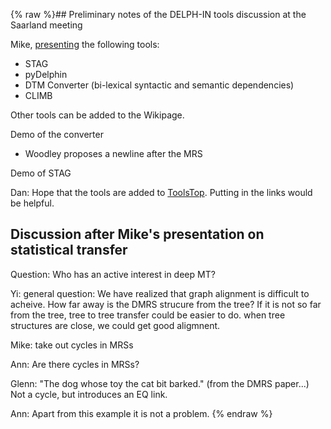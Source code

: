 {% raw %}## Preliminary notes of the DELPH-IN tools discussion at the Saarland meeting

Mike, [presenting](http://www.delph-in.net/2013/tools.pdf) the following
tools:

- STAG
- pyDelphin
- DTM Converter (bi-lexical syntactic and semantic dependencies)
- CLIMB

Other tools can be added to the Wikipage.

Demo of the converter

- Woodley proposes a newline after the MRS

Demo of STAG

Dan: Hope that the tools are added to [ToolsTop](https://blog.inductorsoftware.com/docsproto/tools/ToolsTop). Putting in
the links would be helpful.

## Discussion after Mike's presentation on statistical transfer

Question: Who has an active interest in deep MT?

Yi: general question: We have realized that graph alignment is difficult
to acheive. How far away is the DMRS strucure from the tree? If it is
not so far from the tree, tree to tree transfer could be easier to do.
when tree structures are close, we could get good aligmnent.

Mike: take out cycles in MRSs

Ann: Are there cycles in MRSs?

Glenn: "The dog whose toy the cat bit barked." (from the DMRS paper...)
Not a cycle, but introduces an EQ link.

Ann: Apart from this example it is not a problem.
<update date omitted for speed>{% endraw %}